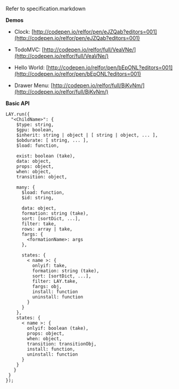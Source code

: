 Refer to specification.markdown

**Demos**

- Clock: [http://codepen.io/relfor/pen/eJZQab?editors=001](http://codepen.io/relfor/pen/eJZQab?editors=001)

- TodoMVC: [http://codepen.io/relfor/full/VeaVNe/](http://codepen.io/relfor/full/VeaVNe/)

- Hello World: [http://codepen.io/relfor/pen/bEpONL?editors=001](http://codepen.io/relfor/pen/bEpONL?editors=001)

- Drawer Menu: [http://codepen.io/relfor/full/BjKvNm/](http://codepen.io/relfor/full/BjKvNm/)

**Basic API**

	LAY.run({
      "<ChildName>": {
        $type: string,
        $gpu: boolean,
        $inherit: string | object | [ string | object, ... ],
        $obdurate: [ string, ... ],
        $load: function,

        exist: boolean (take),
        data: object,
        props: object,
        when: object,
        transition: object,

        many: {
          $load: function,
          $id: string,

          data: object,
          formation: string (take),
          sort: [sortDict, ...],
          filter: take,
          rows: array | take,
          fargs: {
          	<formationName>: args 
          },

          states: {
            < name >: {
              onlyif: take,
              formation: string (take),
              sort: [sortDict, ...],
              filter: LAY.take,
              fargs: obj,
              install: function
              uninstall: function
            }
          }
        },
        states: {
          < name >: {
            onlyif: boolean (take),
            props: object,
            when: object,
            transition: transitionObj,
            install: function,
            uninstall: function
          }
        }
       }
     }
    });